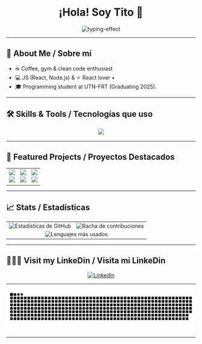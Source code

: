 <h1 align="center">¡Hola! Soy Tito 👋</h1>

<p align="center">
  <img src="https://readme-typing-svg.herokuapp.com?font=Fira+Code&weight=600&color=00FFFF&size=25&center=true&vCenter=true&width=700&height=100&lines=SI+PUEDES+IMAGINARLO,+PUEDES+PROGRAMARLO;IF+YOU+CAN+IMAGINE+IT,+YOU+CAN+BUILD+IT" alt="typing-effect" />
</p>

---

## 🚀 About Me / Sobre mí


-  ☕ Coffee, gym & clean code enthusiast
-  💻 JS (React, Node.js) & ⚛️ React lover •  
-  🎓 Programming student at UTN-FRT (Graduating 2025).

---

## 🛠️ Skills & Tools / Tecnologías que uso

<p align="center">
  <img src="https://skillicons.dev/icons?i=html,css,js,react,nodejs,sqlite,mysql,git,github,vscode" />
</p>

---

## 📂 Featured Projects / Proyectos Destacados

<div align="center">
  
<table>
  <tr>
    <td align="center">
      <img src="https://github-readme-stats.vercel.app/api/pin/?username=T1T0Dev&repo=ESTIMULAR-sys&theme=radical" />
      <br/>
      <a href="https://github.com/T1T0Dev/ESTIMULAR-sys">
        <img src="https://img.shields.io/badge/Ver%20Repositorio-181717?style=for-the-badge&logo=github&logoColor=white" />
      </a>
    </td>
    <td align="center">
      <img src="https://github-readme-stats.vercel.app/api/pin/?username=T1T0Dev&repo=PORTAFOLIOT1T0&theme=radical" />
      <br/>
      <a href="https://github.com/T1T0Dev/PORTAFOLIOT1T0">
        <img src="https://img.shields.io/badge/Ver%20Repositorio-181717?style=for-the-badge&logo=github&logoColor=white" />
      </a>
    </td>
    <td align="center">
      <img src="https://github-readme-stats.vercel.app/api/pin/?username=T1T0Dev&repo=Sistema-Merceria&theme=radical" />
      <br/>
      <a href="https://github.com/T1T0Dev/Sistema-Merceria">
        <img src="https://img.shields.io/badge/Ver%20Repositorio-181717?style=for-the-badge&logo=github&logoColor=white" />
      </a>
    </td>
  </tr>
</table>

</div>

---

## 📈 Stats / Estadísticas

<div align="center"> <table> <tr> <td> <img src="https://github-readme-stats.vercel.app/api?username=T1T0Dev&show_icons=true&theme=radical" alt="Estadísticas de GitHub" /> </td> <td> <img src="https://github-readme-streak-stats.herokuapp.com/?user=T1T0Dev&theme=radical" alt="Racha de contribuciones" /> </td> </tr> <tr> <td colspan="2" align="center"> <img src="https://github-readme-stats.vercel.app/api/top-langs/?username=T1T0Dev&layout=compact&theme=radical" alt="Lenguajes más usados" /> </td> </tr> </table> </div>

---

## 👨🏻‍💻 Visit my LinkeDin / Visita mi LinkeDin

<p align="center">
  <a href="https://www.linkedin.com/in/tu-usuario" target="_blank">
    <img src="https://img.shields.io/badge/Visita%20mi%20LinkedIn-0077B5?style=for-the-badge&logo=linkedin&logoColor=white" alt="LinkedIn" />
  </a>
</p>

---

<img alt="github-snake" src="https://raw.githubusercontent.com/Ismaeldevs/Ismaeldevs/output/github-snake.svg" style="visibility: visible; max-width: 100%;">

---



